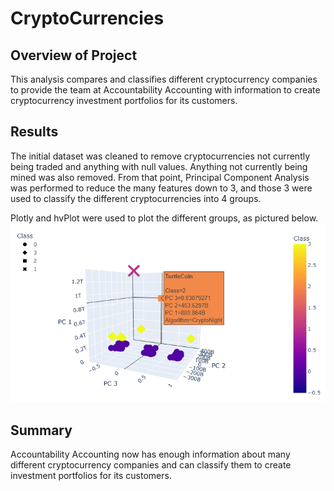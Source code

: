 # CryptoCurrencies

## Overview of Project

This analysis compares and classifies different cryptocurrency companies to provide the team at Accountability Accounting with information to create cryptocurrency investment portfolios for its customers. 

## Results

The initial dataset was cleaned to remove cryptocurrencies not currently being traded and anything with null values. Anything not currently being mined was also removed. From that point, Principal Component Analysis was performed to reduce the many features down to 3, and those 3 were used to classify the different cryptocurrencies into 4 groups.

Plotly and hvPlot were used to plot the different groups, as pictured below.
![Alt Text](https://github.com/lyanneagger/Cryptocurrencies/blob/main/Resources/3d.png "Image of 3D plot")</br>


## Summary

Accountability Accounting now has enough information about many different cryptocurrency companies and can classify them to create investment portfolios for its customers.